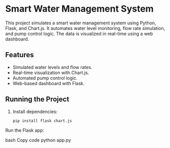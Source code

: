 # Smart Water Management System

This project simulates a smart water management system using Python, Flask, and Chart.js. It automates water level monitoring, flow rate simulation, and pump control logic. The data is visualized in real-time using a web dashboard.

## Features
- Simulated water levels and flow rates.
- Real-time visualization with Chart.js.
- Automated pump control logic.
- Web-based dashboard with Flask.

## Running the Project
1. Install dependencies:
   ```bash
   pip install flask chart.js
Run the Flask app:

bash
Copy code
python app.py
